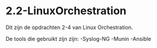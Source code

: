 # 2.2-LinuxOrchestration

Dit zijn de opdrachten 2-4 van Linux Orchestration.

De tools die gebruikt zijn zijn:
-Syslog-NG
-Munin
-Ansible
